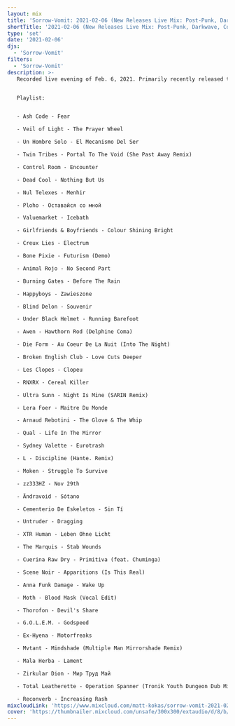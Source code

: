```yaml
---
layout: mix
title: 'Sorrow-Vomit: 2021-02-06 (New Releases Live Mix: Post-Punk, Darkwave, Cold, Synth, Goth, EBM...)'
shortTitle: '2021-02-06 (New Releases Live Mix: Post-Punk, Darkwave, Cold, Synth, Goth, EBM...)'
type: 'set'
date: '2021-02-06'
djs:
  - 'Sorrow-Vomit'
filters:
  - 'Sorrow-Vomit'
description: >-
   Recorded live evening of Feb. 6, 2021. Primarily recently released tracks from the past week with additional tracks from Jan. 2021 not previously played from sets posted here. New music by Ash Code, Creux Lies, Veil of Light, Ploho, Qual, Sydney Valette, Moken, and a lot more... First hour is a lot more guitar-based if that is your preference, remainder overall more electronic with some overlap here-and-there. Underground post-punk, darkwave, coldwave, minimal synth, ebm, electro, goth rock, etc...


   Playlist:


   - Ash Code - Fear

   - Veil of Light - The Prayer Wheel

   - Un Hombre Solo - El Mecanismo Del Ser

   - Twin Tribes - Portal To The Void (She Past Away Remix)

   - Control Room - Encounter

   - Dead Cool - Nothing But Us

   - Nul Telexes - Menhir

   - Ploho - Оставайся со мной

   - Valuemarket - Icebath

   - Girlfriends & Boyfriends - Colour Shining Bright

   - Creux Lies - Electrum

   - Bone Pixie - Futurism (Demo)

   - Animal Rojo - No Second Part

   - Burning Gates - Before The Rain

   - Happyboys - Zawieszone

   - Blind Delon - Souvenir

   - Under Black Helmet - Running Barefoot

   - Awen - Hawthorn Rod (Delphine Coma)

   - Die Form - Au Coeur De La Nuit (Into The Night)

   - Broken English Club - Love Cuts Deeper

   - Les Clopes - Clopeu

   - RNXRX - Cereal Killer

   - Ultra Sunn - Night Is Mine (SΛRIN Remix)

   - Lera Foer - Maitre Du Monde

   - Arnaud Rebotini - The Glove & The Whip

   - Qual - Life In The Mirror

   - Sydney Valette - Eurotrash

   - L - Discipline (Hante. Remix)

   - Moken - Struggle To Survive

   - zz333HZ - Nov 29th

   - Ändravoid - Sótano

   - Cementerio De Eskeletos - Sin Tí

   - Untruder - Dragging

   - XTR Human - Leben Ohne Licht

   - The Marquis - Stab Wounds

   - Cuerina Raw Dry - Primitiva (feat. Chuminga)

   - Scene Noir - Apparitions (Is This Real)

   - Anna Funk Damage - Wake Up

   - Moth - Blood Mask (Vocal Edit)

   - Thorofon - Devil's Share

   - G.O.L.E.M. - Godspeed

   - Ex-Hyena - Motorfreaks

   - Mvtant - Mindshade (Multiple Man Mirrorshade Remix)

   - Mala Herba - Lament

   - Zirkular Dion - Мир Труд Май

   - Total Leatherette - Operation Spanner (Tronik Youth Dungeon Dub Mix)

   - Reconverb - Increasing Rash
mixcloudLink: 'https://www.mixcloud.com/matt-kokas/sorrow-vomit-2021-02-06-new-releases-live-mix-post-punk-darkwave-cold-synth-goth-ebm'
cover: 'https://thumbnailer.mixcloud.com/unsafe/300x300/extaudio/d/8/b/9/e8fa-8749-48c0-9eb6-75bb3bc35ad4'
---
```

